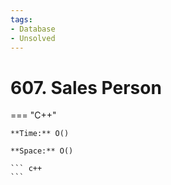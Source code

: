 ```yaml
---
tags:
- Database
- Unsolved
---
```



# 607. Sales Person

=== "C++"

    **Time:** O()

    **Space:** O()

    ``` c++
    ```